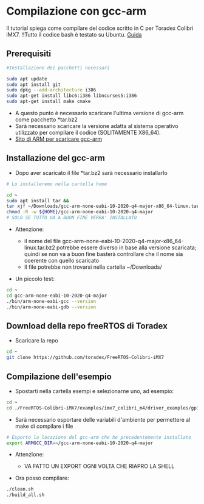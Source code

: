 # Compilazione con gcc-arm
Il tutorial spiega come compilare del codice scritto in C per 
Toradex Colibri iMX7.
!!Tutto il codice bash è testato su Ubuntu.
[Guida](https://developer.toradex.com/getting-started/advanced-module-heterogeneous-multicore-processing-hmp/heterogeneous-multicore-processing-hmp-compiling-examples-from-command-line)

## Prerequisiti
```bash
#Installazione dei pacchetti necessari

sudo apt update 
sudo apt install git
sudo dpkg --add-architecture i386
sudo apt-get install libc6:i386 libncurses5:i386
sudo apt-get install make cmake
```

- A questo punto è necessario scaricare l'ultima versione di gcc-arm 
come pacchetto *tar.bz2
- Sarà necessario scaricare la versione adatta al sistema operativo utilizzato per compilare il codice (SOLITAMENTE X86_64).
- [Sito di ARM per scaricare gcc-arm](https://developer.arm.com/tools-and-software/open-source-software/developer-tools/gnu-toolchain/gnu-rm/downloads)

## Installazione del gcc-arm
- Dopo aver scaricato il file *tar.bz2 sarà necessario installarlo
```bash
# Lo installeremo nella cartella home

cd ~
sudo apt install tar && 
tar xjf ~/Downloads/gcc-arm-none-eabi-10-2020-q4-major-x86_64-linux.tar.bz2 && 
chmod -R -w ${HOME}/gcc-arm-none-eabi-10-2020-q4-major
# SOLO SE TUTTO VA A BUON FINE VERRA' INSTALLATO
```
- Attenzione: 
    - il nome del file gcc-arm-none-eabi-10-2020-q4-major-x86_64-linux.tar.bz2 potrebbe essere diverso in base alla versione scaricata; quindi se non va a buon fine basterà controllare che il nome sia coerente con quello scaricato
    - Il file potrebbe non trovarsi nella cartella ~/Downloads/

- Un piccolo test:
```bash
cd ~
cd gcc-arm-none-eabi-10-2020-q4-major
./bin/arm-none-eabi-gcc --version
./bin/arm-none-eabi-gdb --version
```

## Download della repo freeRTOS di Toradex
- Scaricare la repo
```bash
cd ~
git clone https://github.com/toradex/FreeRTOS-Colibri-iMX7
```

## Compilazione dell'esempio
- Spostarti nella cartella esempi e selezionarne uno, ad esempio:
```bash
cd ~
cd ./FreeRTOS-Colibri-iMX7/examples/imx7_colibri_m4/driver_examples/gpio_bank2_imx/armgcc
```
- Sarà necessario esportare delle variabili d'ambiente per permettere al make di compilare i file
```bash
# Esporto la locazione del gcc-arm che ho precedentemente installato
export ARMGCC_DIR=~/gcc-arm-none-eabi-10-2020-q4-major
```
- Attenzione:
    - VA FATTO UN EXPORT OGNI VOLTA CHE RIAPRO LA SHELL

- Ora posso compilare:
```bash
./clean.sh
./build_all.sh
```
